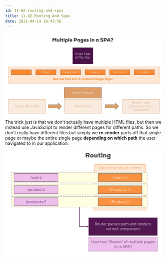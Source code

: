 ```yaml
---
id: 11-02-routing-and-spas
title: 11.02 Routing And Spas
date: 2021-04-14 18:43:56
---
```


![](assets/11-02-routing-and-spas.png)
The trick just is that we don't actually have multiple HTML files, but then we instead use JavaScript to render different pages for different paths. So we don't really have different files but simply we **re-render** parts off that single page or maybe the entire single page **depending on which path** the user navigated to in our application.

![](assets/11-02-1-routing.png)
